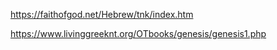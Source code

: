 https://faithofgod.net/Hebrew/tnk/index.htm

https://www.livinggreeknt.org/OTbooks/genesis/genesis1.php
